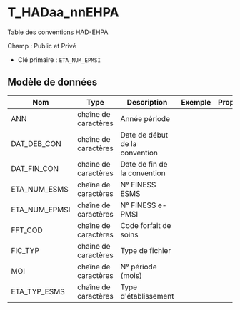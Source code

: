# T_HADaa_nnEHPA

Table des conventions HAD-EHPA

Champ : Public et Privé

- Clé primaire : `ETA_NUM_EPMSI`

## Modèle de données

|Nom|Type|Description|Exemple|Propriétés|
|-|-|-|-|-|
|ANN|chaîne de caractères|Année période|||
|DAT_DEB_CON|chaîne de caractères|Date de début de la convention|||
|DAT_FIN_CON|chaîne de caractères|Date de fin de la convention|||
|ETA_NUM_ESMS|chaîne de caractères|N° FINESS ESMS|||
|ETA_NUM_EPMSI|chaîne de caractères|N° FINESS e-PMSI|||
|FFT_COD|chaîne de caractères|Code forfait de soins|||
|FIC_TYP|chaîne de caractères|Type de fichier|||
|MOI|chaîne de caractères|N° période (mois)|||
|ETA_TYP_ESMS|chaîne de caractères|Type d'établissement|||
